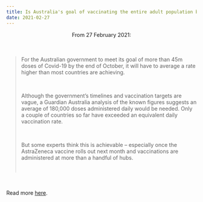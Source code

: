 ```yaml
---
title: Is Australia's goal of vaccinating the entire adult population by October achievable?
date: 2021-02-27
---
```


<center>From 27 February 2021:</center><br><br>

<blockquote><p>For the Australian government to meet its goal of more than 45m doses of Covid-19 by the end of October, it will have to average a rate higher than most countries are achieving.</p><br>

<p>Although the government’s timelines and vaccination targets are vague, a Guardian Australia analysis of the known figures suggests an average of 180,000 doses administered daily would be needed. Only a couple of countries so far have exceeded an equivalent daily vaccination rate.</p><br>

<p>But some experts think this is achievable – especially once the AstraZeneca vaccine rolls out next month and vaccinations are administered at more than a handful of hubs.</p><br>

</blockquote><br>

<p>Read more <a href="https://www.theguardian.com/news/datablog/2021/feb/28/is-australias-goal-of-vaccinating-the-entire-adult-population-by-october-achievable">here</a>.</p>